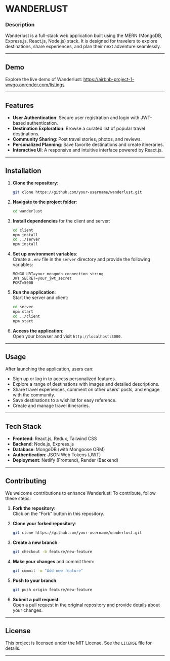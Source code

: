 # WANDERLUST

### Description
Wanderlust is a full-stack web application built using the MERN (MongoDB, Express.js, React.js, Node.js) stack. It is designed for travelers to explore destinations, share experiences, and plan their next adventure seamlessly.

---

## Demo
Explore the live demo of Wanderlust: https://airbnb-project-1-wwgo.onrender.com/listings

---

## Features
- **User Authentication**: Secure user registration and login with JWT-based authentication.
- **Destination Exploration**: Browse a curated list of popular travel destinations.
- **Community Sharing**: Post travel stories, photos, and reviews.
- **Personalized Planning**: Save favorite destinations and create itineraries.
- **Interactive UI**: A responsive and intuitive interface powered by React.js.

---

## Installation

1. **Clone the repository**:  
   ```bash
   git clone https://github.com/your-username/wanderlust.git
   ```

2. **Navigate to the project folder**:  
   ```bash
   cd wanderlust
   ```

3. **Install dependencies** for the client and server:  
   ```bash
   cd client
   npm install
   cd ../server
   npm install
   ```

4. **Set up environment variables**:  
   Create a `.env` file in the `server` directory and provide the following variables:
   ```env
   MONGO_URI=your_mongodb_connection_string
   JWT_SECRET=your_jwt_secret
   PORT=5000
   ```

5. **Run the application**:  
   Start the server and client:
   ```bash
   cd server
   npm start
   cd ../client
   npm start
   ```

6. **Access the application**:  
   Open your browser and visit `http://localhost:3000`.

---

## Usage
After launching the application, users can:
- Sign up or log in to access personalized features.
- Explore a range of destinations with images and detailed descriptions.
- Share travel experiences, comment on other users' posts, and engage with the community.
- Save destinations to a wishlist for easy reference.
- Create and manage travel itineraries.

---

## Tech Stack
- **Frontend**: React.js, Redux, Tailwind CSS
- **Backend**: Node.js, Express.js
- **Database**: MongoDB (with Mongoose ORM)
- **Authentication**: JSON Web Tokens (JWT)
- **Deployment**: Netlify (Frontend), Render (Backend)

---

## Contributing
We welcome contributions to enhance Wanderlust! To contribute, follow these steps:

1. **Fork the repository**:  
   Click on the "Fork" button in this repository.

2. **Clone your forked repository**:  
   ```bash
   git clone https://github.com/your-username/wanderlust.git
   ```

3. **Create a new branch**:  
   ```bash
   git checkout -b feature/new-feature
   ```

4. **Make your changes** and commit them:  
   ```bash
   git commit -m "Add new feature"
   ```

5. **Push to your branch**:  
   ```bash
   git push origin feature/new-feature
   ```

6. **Submit a pull request**:  
   Open a pull request in the original repository and provide details about your changes.

---

## License
This project is licensed under the MIT License. See the `LICENSE` file for details.

---
